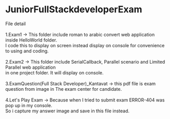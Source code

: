 # JuniorFullStackdeveloperExam
File detail</br></br>
1.Exam1 -> This folder include roman to arabic convert web application inside HelloWorld folder.</br>
           I code this to display on screen instead display on console for convenience to using and coding. </br></br>
2.Exam2 -> This folder include SerialCallback, Parallel scenario and Limited Parallel web application</br> in one project folder. It will display on console.</br></br>
3.ExamQuestion(Full Stack Developer)_Kantavat -> this pdf file is exam question from image in The exam center for candidate.</br></br>
4.Let's Play Exam -> Because when I tried to submit exam ERROR-404 was pop up in my console.</br> So i capture my answer image and save in this file instead.
